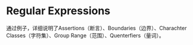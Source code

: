 # Regular Expressions



通过例子，详细说明了Assertions（断言）、Boundaries（边界）、Charachter Classes（字符集）、Group Range（范围）、Quenterfiers（量词）。



